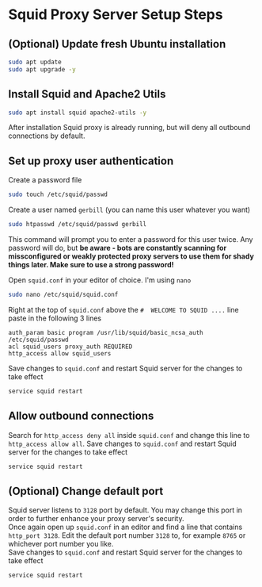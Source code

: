 # Squid Proxy Server Setup Steps


## (Optional) Update fresh Ubuntu installation
```bash
sudo apt update
sudo apt upgrade -y
```

## Install Squid and Apache2 Utils
```bash
sudo apt install squid apache2-utils -y
```
After installation Squid proxy is already running, but will deny all outbound connections by default.


## Set up proxy user authentication
Create a password file
```bash
sudo touch /etc/squid/passwd
```
Create a user named `gerbill` (you can name this user whatever you want)
```bash
sudo htpasswd /etc/squid/passwd gerbill
```
This command will prompt you to enter a password for this user twice. 
Any password will do, but **be aware - bots are constantly scanning for missconfigured or weakly protected proxy servers to use them for shady things later. Make sure to use a strong password!**  

Open `squid.conf` in your editor of choice. I'm using `nano`
```bash
sudo nano /etc/squid/squid.conf
```
Right at the top of `squid.conf` above the `#  WELCOME TO SQUID ....` line paste in the following 3 lines
```
auth_param basic program /usr/lib/squid/basic_ncsa_auth /etc/squid/passwd
acl squid_users proxy_auth REQUIRED
http_access allow squid_users
```
Save changes to `squid.conf` and restart Squid server for the changes to take effect
```bash
service squid restart
```

## Allow outbound connections
Search for `http_access deny all` inside `squid.conf` and change this line to `http_access allow all`.
Save changes to `squid.conf` and restart Squid server for the changes to take effect
```bash
service squid restart
```

## (Optional) Change default port
Squid server listens to `3128` port by default. You may change this port in order to further enhance your proxy server's security.  
Once again open up `squid.conf` in an editor and find a line that contains `http_port 3128`. Edit the default port number `3128` to, for example `8765` or whichever port number you like.   
Save changes to `squid.conf` and restart Squid server for the changes to take effect
```bash
service squid restart
```
